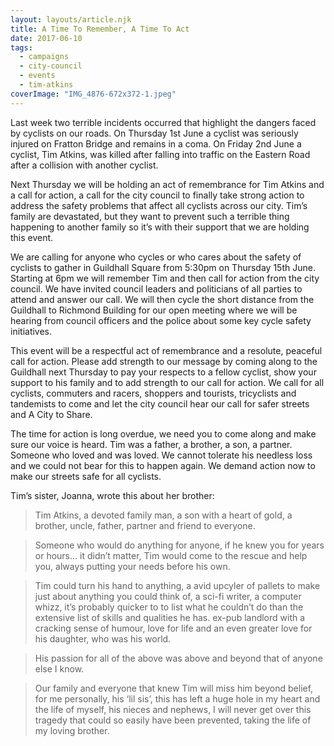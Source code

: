 ```yaml
---
layout: layouts/article.njk
title: A Time To Remember, A Time To Act
date: 2017-06-10
tags:  
  - campaigns
  - city-council
  - events 
  - tim-atkins
coverImage: "IMG_4876-672x372-1.jpeg"
---
```


Last week two terrible incidents occurred that highlight the dangers faced by cyclists on our roads. On Thursday 1st June a cyclist was seriously injured on Fratton Bridge and remains in a coma. On Friday 2nd June a cyclist, Tim Atkins, was killed after falling into traffic on the Eastern Road after a collision with another cyclist.

Next Thursday we will be holding an act of remembrance for Tim Atkins and a call for action, a call for the city council to finally take strong action to address the safety problems that affect all cyclists across our city. Tim’s family are devastated, but they want to prevent such a terrible thing happening to another family so it’s with their support that we are holding this event.

We are calling for anyone who cycles or who cares about the safety of cyclists to gather in Guildhall Square from 5:30pm on Thursday 15th June. Starting at 6pm we will remember Tim and then call for action from the city council. We have invited council leaders and politicians of all parties to attend and answer our call. We will then cycle the short distance from the Guildhall to Richmond Building for our open meeting where we will be hearing from council officers and the police about some key cycle safety initiatives.

This event will be a respectful act of remembrance and a resolute, peaceful call for action. Please add strength to our message by coming along to the Guildhall next Thursday to pay your respects to a fellow cyclist, show your support to his family and to add strength to our call for action. We call for all cyclists, commuters and racers, shoppers and tourists, tricyclists and tandemists to come and let the city council hear our call for safer streets and A City to Share.

The time for action is long overdue, we need you to come along and make sure our voice is heard. Tim was a father, a brother, a son, a partner. Someone who loved and was loved. We cannot tolerate his needless loss and we could not bear for this to happen again. We demand action now to make our streets safe for all cyclists.

Tim’s sister, Joanna, wrote this about her brother:

> Tim Atkins, a devoted family man, a son with a heart of gold, a brother, uncle, father, partner and friend to everyone.  

> Someone who would do anything for anyone, if he knew you for years or hours… it didn’t matter, Tim would come to the rescue and help you, always putting your needs before his own.  

> Tim could turn his hand to anything, a avid upcyler of pallets to make just about anything you could think of, a sci-fi writer, a computer whizz, it’s probably quicker to to list what he couldn’t do than the extensive list of skills and qualities he has. ex-pub landlord with a cracking sense of humour, love for life and an even greater love for his daughter, who was his world.  

> His passion for all of the above was above and beyond that of anyone else I know.  

> Our family and everyone that knew Tim will miss him beyond belief, for me personally, his ‘lil sis’, this has left a huge hole in my heart and the life of myself, his nieces and nephews, I will never get over this tragedy that could so easily have been prevented, taking the life of my loving brother.
